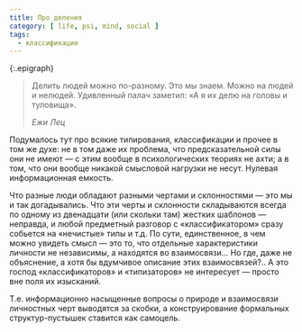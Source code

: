 ```yaml
---
title: Про деления
category: [ life, psi, mind, social ]
tags:
  - классификации
---
```

{:.epigraph}
> Делить людей можно по-разному. Это мы знаем. Можно на людей и нелюдей. Удивленный палач заметил:
> «А я их делю на головы и туловища».
>
> *Ежи Лец*

Подумалось тут про всякие типирования, классификации и прочее в том же духе: не в том даже их проблема,
что предсказательной силы они не имеют — с этим вообще в психологических теориях не ахти; а в том, что
они вообще никакой смысловой нагрузки не несут. Нулевая информационная емкость.

Что разные люди обладают разными чертами и склонностями — это мы и так догадывались. Что эти черты
и склонности складываются всегда по одному из двенадцати (или скольки там) жестких шаблонов — неправда,
и любой предметный разговор с «классификатором» сразу собьется на «нечистые» типы и т.д. По сути,
единственное, в чем можно увидеть смысл — это то, что отдельные характеристики личности не независимы,
а находятся во взаимосвязи... Но где, даже не объяснение, а хотя бы вдумчивое описание этих взаимосвязей?..
А это господ «классификаторов» и «типизаторов» не интересует — просто вне поля их изысканий.

Т.е. информационно насыщенные вопросы о природе и взаимосвязи личностных черт выводятся за скобки,
а конструирование формальных структур-пустышек ставится как самоцель.
